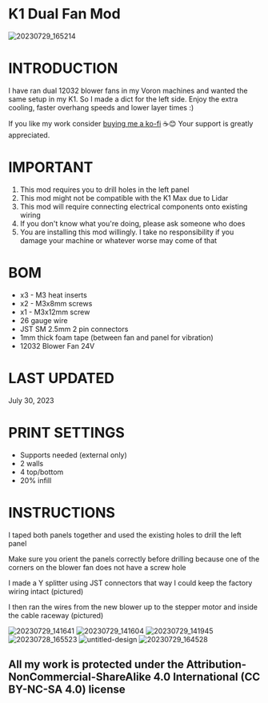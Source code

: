 # K1 Dual Fan Mod
![20230729_165214](https://github.com/DerrickDarrell/Creality-K1-K1-Max/assets/145330457/e123bd21-4dd9-4720-a3d2-4019fd4a4b33)

# INTRODUCTION
I have ran dual 12032 blower fans in my Voron machines and wanted the same setup in my K1. So I made a dict for the left side.
Enjoy the extra cooling, faster overhang speeds and lower layer times :)


If you like my work consider [buying me a ko-fi](https://ko-fi.com/derrickdarrell) ☕😊 Your support is greatly appreciated.



# IMPORTANT
1. This mod requires you to drill holes in the left panel
2. This mod might not be compatible with the K1 Max due to Lidar
3. This mod will require connecting electrical components onto existing wiring
4. If you don't know what you're doing, please ask someone who does
5. You are installing this mod willingly. I take no responsibility if you damage your machine or whatever worse may come of that


# BOM
- x3 - M3 heat inserts
- x2 - M3x8mm screws
- x1 - M3x12mm screw
- 26 gauge wire
- JST SM 2.5mm 2 pin connectors
- 1mm thick foam tape (between fan and panel for vibration)
- 12032 Blower Fan 24V


# LAST UPDATED
July 30, 2023


# PRINT SETTINGS
- Supports needed (external only)
- 2 walls
- 4 top/bottom
- 20% infill


# INSTRUCTIONS
I taped both panels together and used the existing holes to drill the left panel

Make sure you orient the panels correctly before drilling because one of the corners on the blower fan does not have a screw hole

I made a Y splitter using JST connectors that way I could keep the factory wiring intact (pictured) 

I then ran the wires from the new blower up to the stepper motor and inside the cable raceway (pictured)


![20230729_141641](https://github.com/DerrickDarrell/Creality-K1-K1-Max/assets/145330457/579c7596-0aab-479f-bb8c-c53a6b058f12)
![20230729_141604](https://github.com/DerrickDarrell/Creality-K1-K1-Max/assets/145330457/25cfcc57-8322-44e6-a289-1a8d5cff7ad6)
![20230729_141945](https://github.com/DerrickDarrell/Creality-K1-K1-Max/assets/145330457/e34d3dba-56d5-43eb-b01a-551f4dc19f38)
![20230728_165523](https://github.com/DerrickDarrell/Creality-K1-K1-Max/assets/145330457/9bc114a3-ef4b-46f6-9d01-56a31a7153ab)
![untitled-design](https://github.com/DerrickDarrell/Creality-K1-K1-Max/assets/145330457/204e5dc2-b695-4c1c-b96d-5c91e611fee7)
![20230729_164528](https://github.com/DerrickDarrell/Creality-K1-K1-Max/assets/145330457/96a36112-3e83-4c9d-b24e-57808f241a4b)













## All my work is protected under the **Attribution-NonCommercial-ShareAlike 4.0 International (CC BY-NC-SA 4.0)** license

